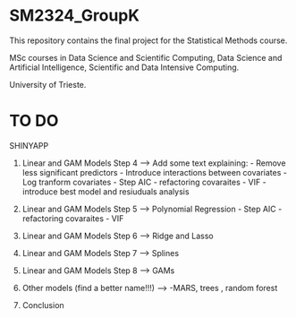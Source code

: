 # SM2324_GroupK
This repository contains the final project for the Statistical Methods course.

MSc courses in Data Science and Scientific Computing, Data Science and Artificial Intelligence, Scientific and Data Intensive Computing.

University of Trieste.

# TO DO
SHINYAPP
1) Linear and GAM Models Step 4 --> Add some text explaining:
                                   - Remove less significant predictors
                                   - Introduce interactions between covariates
                                   - Log tranform covariates
                                   - Step AIC
                                   - refactoring covaraites
                                   - VIF
                                   - introduce best model and resiuduals analysis

2) Linear and GAM Models Step 5 --> Polynomial Regression
                                    - Step AIC
                                   - refactoring covaraites
                                   - VIF
                                    
4) Linear and GAM Models Step 6 --> Ridge and Lasso
5) Linear and GAM Models Step 7 --> Splines
6) Linear and GAM Models Step 8 --> GAMs
7) Other models (find a better name!!!) --> -MARS, trees , random forest
8) Conclusion
